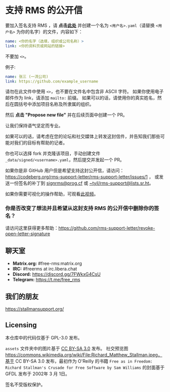# 支持 RMS 的公开信

要加入签名支持 RMS ，请 **点击[此处](https://github.com/rms-support-letter/rms-support-letter.github.io/new/master/_data/signed)** 并创建一个名为 `<用户名>.yaml`（请替换 `<用户名>` 为你的名字）的文件，内容如下：

```yaml
name: <你的名字（选填，组织或公司名称）>
link: <你的资料页或网站的链接>
```

不要加 `<>`。

例子:

```yaml
name: 张三 (一流公司)
link: https://github.com/example_username
```

请勿在此文件中使用 `<>`，也不要在文件名中包含非 ASCII 字符。
如果你使用电子邮件作为 link，请添加 `mailto:` 前缀。
如果可以的话，请使用你的真实姓名，然后在圆括号中添加项目名称及所隶属的组织。

然后 **点击 "Propose new file"** 并在后续页面中创建一个 PR。

让我们保持语气坚定而专业。

如果可以的话，请考虑在您的论坛和社交媒体上转发这封信件，并告知我们那些可能对我们的目标有帮助的记者。

你也可以选择 fork 并克隆该项目，手动创建文件 `_data/signed/<username>.yaml`，然后提交并发起一个 PR。

如果你是非 GitHub 用户但是希望支持这封公开信，请访问：https://codeberg.org/rms-support-letter/rms-support-letter/issues/1 ，
或发送一份签名的补丁到 [signrms@prog.cf](mailto:signrms@prog.cf) 或 [~tyil/rms-support@lists.sr.ht](mailto:~tyil/rms-support@lists.sr.ht)。

如果你需要可视化的操作帮助，可观看[此视频](https://invidious.snopyta.org/watch?v=1lz5S5oS8CU)。

### 你是否改变了想法并且希望从这封支持 RMS 的公开信中删除你的签名？
请访问这里获得更多帮助：https://github.com/rms-support-letter/revoke-open-letter-signature

## 聊天室

- **Matrix.org:** #free-rms:matrix.org
- **IRC:** #freerms at irc.libera.chat
- **Discord:** https://discord.gg/7FWkxG4CsU
- **Telegram:** https://t.me/free_rms

## 我们的朋友
https://stallmansupport.org/

## Licensing
本仓库中的代码仅基于 GPL-3.0 发布。

`assets` 文件夹中的图片基于 [CC BY-SA 3.0](https://creativecommons.org/licenses/by-sa/3.0/legalcode) 发布。 社交预览图 https://commons.wikimedia.org/wiki/File:Richard_Matthew_Stallman.jpeg，基于 CC BY-SA 3.0 发布，最初作为 O'Reilly 的书籍 `Free as in Freedom: Richard Stallman's Crusade for Free Software by Sam Williams` 的封面基于 GFDL 发布于 2002年 3 月 1日。

签名不受版权保护。
